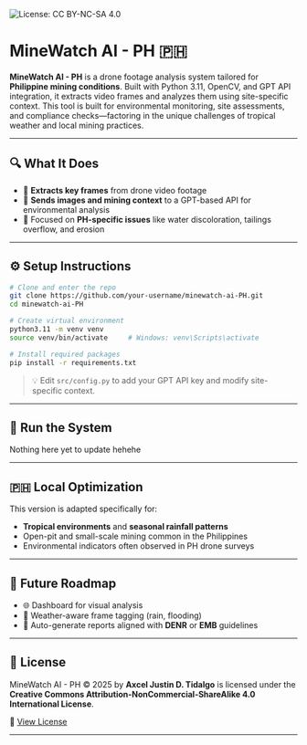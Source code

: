 ![License: CC BY-NC-SA 4.0](https://img.shields.io/badge/License-CC%20BY--NC--SA%204.0-lightgrey.svg)

# MineWatch AI - PH 🇵🇭

**MineWatch AI - PH** is a drone footage analysis system tailored for **Philippine mining conditions**. Built with Python 3.11, OpenCV, and GPT API integration, it extracts video frames and analyzes them using site-specific context. This tool is built for environmental monitoring, site assessments, and compliance checks—factoring in the unique challenges of tropical weather and local mining practices.

---

## 🔍 What It Does

- 🎥 **Extracts key frames** from drone video footage  
- 🤖 **Sends images and mining context** to a GPT-based API for environmental analysis  
- 📌 Focused on **PH-specific issues** like water discoloration, tailings overflow, and erosion

---

## ⚙️ Setup Instructions

```bash
# Clone and enter the repo
git clone https://github.com/your-username/minewatch-ai-PH.git
cd minewatch-ai-PH

# Create virtual environment
python3.11 -m venv venv
source venv/bin/activate     # Windows: venv\Scripts\activate

# Install required packages
pip install -r requirements.txt
```

> 💡 Edit `src/config.py` to add your GPT API key and modify site-specific context.

---

## 🚀 Run the System
Nothing here yet to update hehehe

---

## 🇵🇭 Local Optimization

This version is adapted specifically for:
- **Tropical environments** and **seasonal rainfall patterns**
- Open-pit and small-scale mining common in the Philippines
- Environmental indicators often observed in PH drone surveys

---

## 🔮 Future Roadmap

- 🌐 Dashboard for visual analysis
- 📡 Weather-aware frame tagging (rain, flooding)
- 📑 Auto-generate reports aligned with **DENR** or **EMB** guidelines

---

## 📜 License

MineWatch AI - PH © 2025 by **Axcel Justin D. Tidalgo** is licensed under the  
**Creative Commons Attribution-NonCommercial-ShareAlike 4.0 International License**.

🔗 [View License](https://creativecommons.org/licenses/by-nc-sa/4.0/)

---
